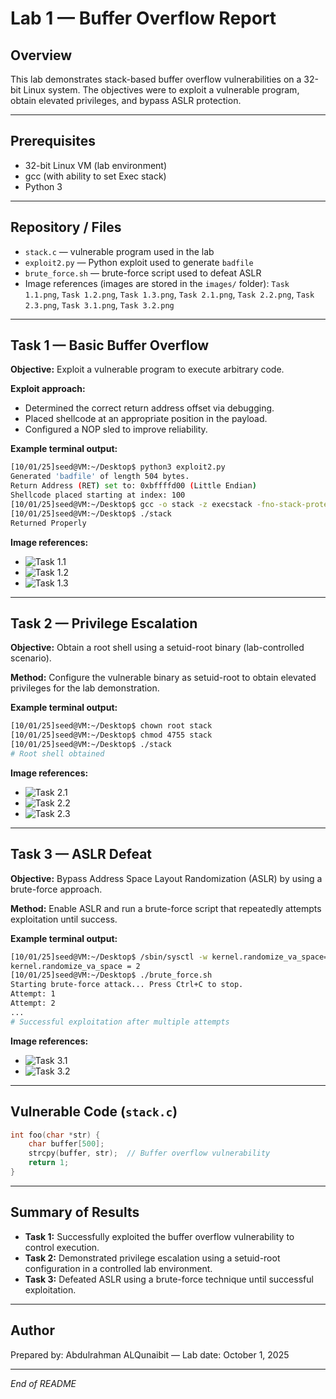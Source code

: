 # Lab 1 — Buffer Overflow Report

## Overview

This lab demonstrates stack-based buffer overflow vulnerabilities on a 32-bit Linux system. The objectives were to exploit a vulnerable program, obtain elevated privileges, and bypass ASLR protection.

---

## Prerequisites

* 32-bit Linux VM (lab environment)
* gcc (with ability to set Exec stack)
* Python 3

---

## Repository / Files

* `stack.c` — vulnerable program used in the lab
* `exploit2.py` — Python exploit used to generate `badfile`
* `brute_force.sh` — brute-force script used to defeat ASLR
* Image references (images are stored in the `images/` folder): `Task 1.1.png`, `Task 1.2.png`, `Task 1.3.png`, `Task 2.1.png`, `Task 2.2.png`, `Task 2.3.png`, `Task 3.1.png`, `Task 3.2.png`

---

## Task 1 — Basic Buffer Overflow

**Objective:** Exploit a vulnerable program to execute arbitrary code.

**Exploit approach:**

* Determined the correct return address offset via debugging.
* Placed shellcode at an appropriate position in the payload.
* Configured a NOP sled to improve reliability.

**Example terminal output:**

```bash
[10/01/25]seed@VM:~/Desktop$ python3 exploit2.py
Generated 'badfile' of length 504 bytes.
Return Address (RET) set to: 0xbffffd00 (Little Endian)
Shellcode placed starting at index: 100
[10/01/25]seed@VM:~/Desktop$ gcc -o stack -z execstack -fno-stack-protector stack.c
[10/01/25]seed@VM:~/Desktop$ ./stack
Returned Properly
```

**Image references:**

* ![Task 1.1](images/Task%201.1.png)
* ![Task 1.2](images/Task%201.2.png)
* ![Task 1.3](images/Task%201.3.png)

---

## Task 2 — Privilege Escalation

**Objective:** Obtain a root shell using a setuid-root binary (lab-controlled scenario).

**Method:** Configure the vulnerable binary as setuid-root to obtain elevated privileges for the lab demonstration.

**Example terminal output:**

```bash
[10/01/25]seed@VM:~/Desktop$ chown root stack
[10/01/25]seed@VM:~/Desktop$ chmod 4755 stack
[10/01/25]seed@VM:~/Desktop$ ./stack
# Root shell obtained
```

**Image references:**

* ![Task 2.1](images/Task%202.1.png)
* ![Task 2.2](images/Task%202.2.png)
* ![Task 2.3](images/Task%202.3.png)

---

## Task 3 — ASLR Defeat

**Objective:** Bypass Address Space Layout Randomization (ASLR) by using a brute-force approach.

**Method:** Enable ASLR and run a brute-force script that repeatedly attempts exploitation until success.

**Example terminal output:**

```bash
[10/01/25]seed@VM:~/Desktop$ /sbin/sysctl -w kernel.randomize_va_space=2
kernel.randomize_va_space = 2
[10/01/25]seed@VM:~/Desktop$ ./brute_force.sh
Starting brute-force attack... Press Ctrl+C to stop.
Attempt: 1
Attempt: 2
...
# Successful exploitation after multiple attempts
```

**Image references:**

* ![Task 3.1](images/Task%203.1.png)
* ![Task 3.2](images/Task%203.2.png)

---

## Vulnerable Code (`stack.c`)

```c
int foo(char *str) {
    char buffer[500];
    strcpy(buffer, str);  // Buffer overflow vulnerability
    return 1;
}
```

---

## Summary of Results

* **Task 1:** Successfully exploited the buffer overflow vulnerability to control execution.
* **Task 2:** Demonstrated privilege escalation using a setuid-root configuration in a controlled lab environment.
* **Task 3:** Defeated ASLR using a brute-force technique until successful exploitation.

---

## Author

Prepared by: Abdulrahman ALQunaibit — Lab date: October 1, 2025

---

*End of README*
